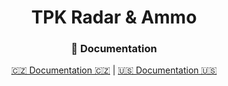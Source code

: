 <h1 align="center">TPK Radar & Ammo</h1>

<h3 align="center">📄 Documentation</h3>

<p align="center">
  <a href="https://your-cz-link-here.com" target="_blank">🇨🇿 Documentation 🇨🇿</a> |
  <a href="https://your-en-link-here.com" target="_blank">🇺🇸 Documentation 🇺🇸</a>
</p>
